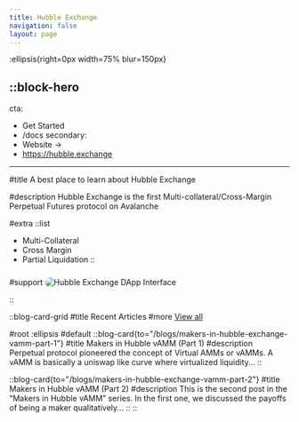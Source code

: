 ```yaml
---
title: Hubble Exchange
navigation: false
layout: page
---
```


:ellipsis{right=0px width=75% blur=150px}

::block-hero
---
cta:
  - Get Started
  - /docs
secondary:
  - Website   →
  - https://hubble.exchange
---

#title
A best place to learn about Hubble Exchange

#description
Hubble Exchange is the first Multi-collateral/Cross-Margin Perpetual Futures protocol on Avalanche

#extra
  ::list
  - Multi-Collateral
  - Cross Margin
  - Partial Liquidation
  ::

#support
<img src="/content/interface.png" alt="Hubble Exchange DApp Interface" style="border-radius: 10px; margin-top: 10px" />

::


::blog-card-grid
#title
Recent Articles
#more
[View all](/blogs)

#root
:ellipsis
#default
  ::blog-card{to="/blogs/makers-in-hubble-exchange-vamm-part-1"}
  #title
  Makers in Hubble vAMM (Part 1)
  #description
  Perpetual protocol pioneered the concept of Virtual AMMs or vAMMs. A vAMM is basically a uniswap like curve where virtualized liquidity...
  ::

  ::blog-card{to="/blogs/makers-in-hubble-exchange-vamm-part-2"}
  #title
  Makers in Hubble vAMM (Part 2)
  #description
  This is the second post in the “Makers in Hubble vAMM” series. In the first one, we discussed the payoffs of being a maker qualitatively...
  ::
::
